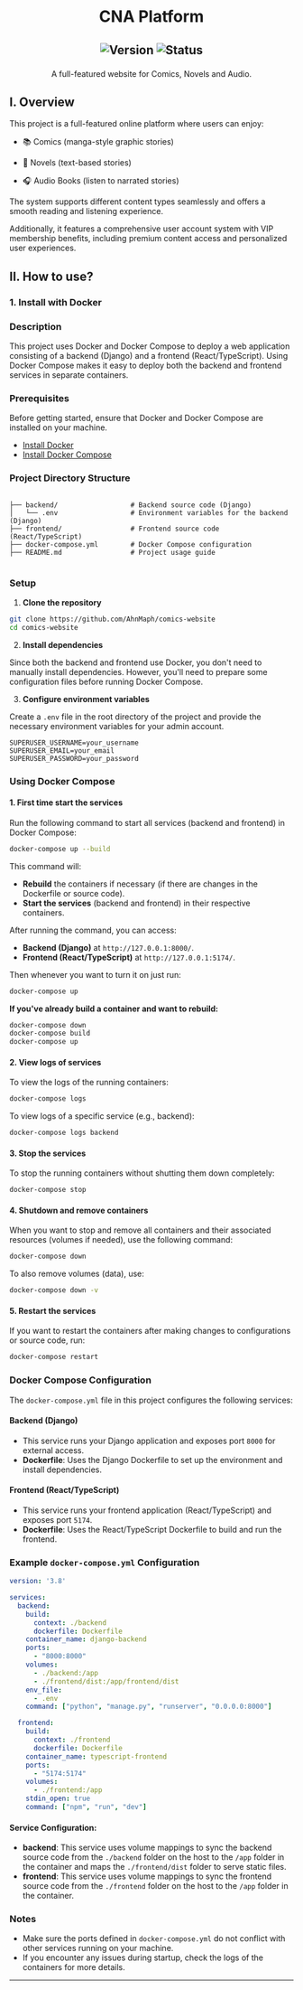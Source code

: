 <h1 align="center">CNA Platform</h1>
<h2 align="center">
  
![Version](https://img.shields.io/badge/version-1.0.0-blue) 
![Status](https://img.shields.io/badge/status-in%20development-yellow)
</h2>
<p align="center">
  A full-featured website for Comics, Novels and Audio.
</p>

## I. Overview
This project is a full-featured online platform where users can enjoy:

- 📚 Comics (manga-style graphic stories)
  
- 📖 Novels (text-based stories)

- 🎧 Audio Books (listen to narrated stories)

The system supports different content types seamlessly and offers a smooth reading and listening experience.

Additionally, it features a comprehensive user account system with VIP membership benefits, including premium content access and personalized user experiences.
## II. How to use?
### 1. Install with Docker

### Description

This project uses Docker and Docker Compose to deploy a web application consisting of a backend (Django) and a frontend (React/TypeScript). Using Docker Compose makes it easy to deploy both the backend and frontend services in separate containers.

### Prerequisites

Before getting started, ensure that Docker and Docker Compose are installed on your machine.

- [Install Docker](https://docs.docker.com/get-docker/)
- [Install Docker Compose](https://docs.docker.com/compose/install/)

### Project Directory Structure

```

├── backend/                  # Backend source code (Django)
│   └── .env                  # Environment variables for the backend (Django)
├── frontend/                 # Frontend source code (React/TypeScript)
├── docker-compose.yml        # Docker Compose configuration
├── README.md                 # Project usage guide


````

### Setup

1. **Clone the repository**

```bash
git clone https://github.com/AhnMaph/comics-website
cd comics-website
````

2. **Install dependencies**

Since both the backend and frontend use Docker, you don't need to manually install dependencies. However, you'll need to prepare some configuration files before running Docker Compose.

3. **Configure environment variables**

Create a `.env` file in the root directory of the project and provide the necessary environment variables for your admin account.

```env
SUPERUSER_USERNAME=your_username
SUPERUSER_EMAIL=your_email
SUPERUSER_PASSWORD=your_password
```

### Using Docker Compose

#### 1. **First time start the services**

Run the following command to start all services (backend and frontend) in Docker Compose:

```bash
docker-compose up --build
```

This command will:

* **Rebuild** the containers if necessary (if there are changes in the Dockerfile or source code).
* **Start the services** (backend and frontend) in their respective containers.

After running the command, you can access:

* **Backend (Django)** at `http://127.0.0.1:8000/`.
* **Frontend (React/TypeScript)** at `http://127.0.0.1:5174/`.

Then whenever you want to turn it on just run:

```bash
docker-compose up
```

**If you've already build a container and want to rebuild:**

```bash
docker-compose down
docker-compose build
docker-compose up
```

#### 2. **View logs of services**

To view the logs of the running containers:

```bash
docker-compose logs
```

To view logs of a specific service (e.g., backend):

```bash
docker-compose logs backend
```

#### 3. **Stop the services**

To stop the running containers without shutting them down completely:

```bash
docker-compose stop
```

#### 4. **Shutdown and remove containers**

When you want to stop and remove all containers and their associated resources (volumes if needed), use the following command:

```bash
docker-compose down
```

To also remove volumes (data), use:

```bash
docker-compose down -v
```

#### 5. **Restart the services**

If you want to restart the containers after making changes to configurations or source code, run:

```bash
docker-compose restart
```

### Docker Compose Configuration

The `docker-compose.yml` file in this project configures the following services:

#### Backend (Django)

* This service runs your Django application and exposes port `8000` for external access.
* **Dockerfile**: Uses the Django Dockerfile to set up the environment and install dependencies.

#### Frontend (React/TypeScript)

* This service runs your frontend application (React/TypeScript) and exposes port `5174`.
* **Dockerfile**: Uses the React/TypeScript Dockerfile to build and run the frontend.

### Example `docker-compose.yml` Configuration

```yaml
version: '3.8'

services:
  backend:
    build:
      context: ./backend
      dockerfile: Dockerfile
    container_name: django-backend
    ports:
      - "8000:8000"
    volumes:
      - ./backend:/app
      - ./frontend/dist:/app/frontend/dist
    env_file:
      - .env
    command: ["python", "manage.py", "runserver", "0.0.0.0:8000"]

  frontend:
    build:
      context: ./frontend
      dockerfile: Dockerfile
    container_name: typescript-frontend
    ports:
      - "5174:5174"
    volumes:
      - ./frontend:/app
    stdin_open: true
    command: ["npm", "run", "dev"]
```

#### Service Configuration:

* **backend**: This service uses volume mappings to sync the backend source code from the `./backend` folder on the host to the `/app` folder in the container and maps the `./frontend/dist` folder to serve static files.
* **frontend**: This service uses volume mappings to sync the frontend source code from the `./frontend` folder on the host to the `/app` folder in the container.

### Notes

* Make sure the ports defined in `docker-compose.yml` do not conflict with other services running on your machine.
* If you encounter any issues during startup, check the logs of the containers for more details.

---




